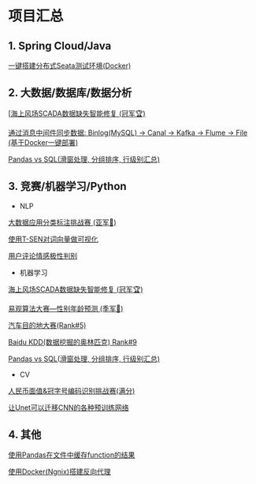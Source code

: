 # 项目汇总

## 1. Spring Cloud/Java

[一键搭建分布式Seata测试环境(Docker)](https://github.com/Flyfoxs/seata_example_docker_compose)



## 2. 大数据/数据库/数据分析

[[海上风场SCADA数据缺失智能修复 (冠军🏆)](https://github.com/Flyfoxs/df_jf)

[ 通过消息中间件同步数据: Binlog(MySQL) -> Canal -> Kafka -> Flume -> File (基于Docker一键部署) ](https://github.com/Flyfoxs/canal2kafka)

[Pandas vs SQL(滑窗处理, 分组排序, 行级别汇总)](https://github.com/Flyfoxs/ai/blob/master/99_blog/pandas.md)



## 3. 竞赛/机器学习/Python

* NLP

[大数据应用分类标注挑战赛 (亚军🥈)](https://github.com/Flyfoxs/xf_tag)

[使用T-SEN对词向量做可视化](https://github.com/Flyfoxs/cut_word_vec)

[用户评论情感极性判别](https://github.com/Flyfoxs/emotion)



* 机器学习

[海上风场SCADA数据缺失智能修复 (冠军🏆)](https://github.com/Flyfoxs/df_jf)

[易观算法大赛—性别年龄预测 (季军🥉)](https://github.com/Flyfoxs/tinymind_sex_age)

[汽车目的地大赛(Rank#5)](https://github.com/Flyfoxs/car_track_prediction)

[Baidu KDD(数据挖掘的奥林匹克) Rank#9](https://github.com/Flyfoxs/kdd_bd)

[Pandas vs SQL(滑窗处理, 分组排序, 行级别汇总)](https://github.com/Flyfoxs/ai/blob/master/99_blog/pandas.md)



* CV

[人民币面值&冠字号编码识别挑战赛(满分)](https://github.com/Flyfoxs/ty_m)

[让Unet可以迁移CNN的各种预训练网络](https://github.com/Flyfoxs/dynamic_unet)



## 4. 其他

[使用Pandas在文件中缓存function的结果](https://github.com/Flyfoxs/file_cache)

[使用Docker(Ngnix)搭建反向代理](https://github.com/Flyfoxs/ngnix_proxy)









